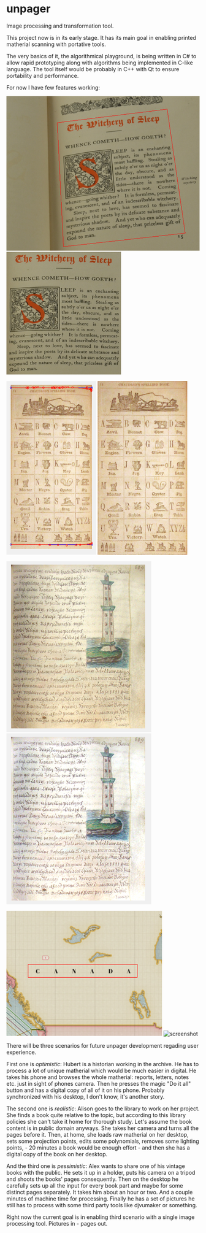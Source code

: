 unpager
=======

Image processing and transformation tool.

This project now is in its early stage. 
It has its main goal in enabling printed matherial scanning with portative tools. 

The very basics of it, the algorithmical playground, is being written in C# to allow rapid prototyping along with algorithms being implemented in C-like language. The tool itself would be probably in C++ with Qt to ensure portability and performance.

For now I have few features working:

![screenshot](/screenshots/before_proj.png "Before projection") ![screenshot](/screenshots/after_proj.png "After projection")

![screenshot](/screenshots/before_flat.png "Before projection") ![screenshot](/screenshots/after_flat.png "After flattening")

![screenshot](/screenshots/before_light.png "Before relighting") ![screenshot](/screenshots/after_light.png "After relighting")

![screenshot](/screenshots/before_darn.png "Before darning") ![screenshot](/screenshots/after_darning.png "After darning")

There will be three scenarios for future unpager development regading user experience.

First one is *optimistic*:
Hubert is a historian working in the archive. 
He has to process a lot of unique matherial which would be much easier in digital. 
He takes his phone and browses the whole matherial: reports, letters, notes etc. just in sight of phones camera. 
Then he presses the magic "Do it all" button and has a digital copy of all of it on his phone. 
Probably synchronized with his desktop, I don't know, it's another story.


The second one is *realistic*:
Alison goes to the library to work on her project. 
She finds a book quite relative to the topic, but according to this library policies she can't take it home for thorough study. 
Let's assume the book content is in public domain anyways. 
She takes her camera and turns all the pages before it. 
Then, at home, she loads raw matherial on her desktop, sets some projection points, edits some polynomials, removes some lighting points, - 20 minutes a book would be enough effort - and then she has a digital copy of the book on her desktop.

And the third one is *pessimistic*:
Alex wants to share one of his vintage books with the public. 
He sets it up in a holder, puts his camera on a tripod and shoots the books' pages consequently. 
Then on the desktop he carefully sets up all the input for every book part and maybe for some distinct pages separately. 
It takes him about an hour or two. And a couple minutes of machine time for processing. Finally he has a set of pictures he still has to process with some third party tools like djvumaker or something.

Right now the current goal is in enabling third scenario with a single image processing tool. Pictures in - pages out.

